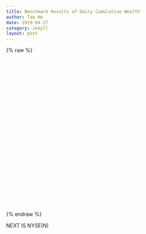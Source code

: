 ```yaml
---
title: Benchmark Results of Daily Cumulative Wealth
author: Tao He
date: 2019-04-27
category: Jekyll
layout: post
---
```


{% raw %}
<div id="main" style="width: 770px;height:400px;"></div>

<script type="text/javascript">
  // 在这里编写你的 ECharts 图表代码
  // 例如：
  var ROOT_PATH = 'https://ai4finol.github.io';
  var chartDom = document.getElementById('main');
  var myChart = echarts.init(chartDom);
  var option;
  var sizeValue = '57%';

  $.get(
    ROOT_PATH + '/assets/dcw.json',
    function (_rawData) {
      run(_rawData);
    }
  );

  function run(_rawData) {
    var strategies = [
       'Market', 'Best', 'UCRP', 'BCRP',
       'UP', 'EG', 'SCRP', 'PPT',
       'ANTI1', 'ANTI2', 'PAMR', 'CWMR-Var', 'CWMR-Stdev', 'OLMAR-S', 'OLMAR-E', 'RMR', 'RPRT'
    ];
    var strategies_BB = [
       'Market', 'Best', 'UCRP', 'BCRP'
    ];
    var strategies_FTW = [
       'UP', 'EG', 'SCRP', 'PPT'
    ];
    var strategies_FTL = [
       'ANTI1', 'ANTI2', 'PAMR', 'CWMR-Var', 'CWMR-Stdev', 'OLMAR-S', 'OLMAR-E', 'RMR', 'RPRT'
    ];

    var dataset = strategies.map(function (strategy) {
      return {
        id: 'dataset_of_' + strategy,
        fromDatasetId: 'dataset_raw',
        transform: {
          type: 'filter',
          config: {
            and: [
              { dimension: 'Strategy', '=': strategy }
            ]
          }
        }
      };
    });

    dataset.unshift({
      id: 'dataset_raw',
      source: _rawData
    });

    var series_BB = strategies_BB.map(function (strategy) {
      return {
        name: strategy,
        type: 'line',
        datasetId: 'dataset_of_' + strategy,
        showSymbol: false,
        xAxisIndex: 0,
        yAxisIndex: 0,
        encode: {
          x: 'Time',
          y: 'DCW',
          itemName: 'Time',
          tooltip: ['DCW']
        }
      };
    });
    var series_FTW = strategies_FTW.map(function (strategy) {
      return {
        name: strategy,
        type: 'line',
        datasetId: 'dataset_of_' + strategy,
        showSymbol: false,
        xAxisIndex: 1,
        yAxisIndex: 1,
        encode: {
          x: 'Time',
          y: 'DCW',
          itemName: 'Time',
          tooltip: ['DCW']
        }
      };
    });
    var series_FTL = strategies_FTL.map(function (strategy) {
      return {
        name: strategy,
        type: 'line',
        datasetId: 'dataset_of_' + strategy,
        showSymbol: false,
        xAxisIndex: 2,
        yAxisIndex: 2,
        encode: {
          x: 'Time',
          y: 'DCW',
          itemName: 'Time',
          tooltip: ['DCW']
        }
      };
    });

    option = {
      title: {
        text: 'NYSE(O)',
        left: 'center',
        top: '6%',
      },
      dataset: dataset,
      tooltip: {
        trigger: 'axis'
      },
      toolbox: {
        show: true,
        feature: {
          dataZoom: {},
          dataView: { readOnly: true },
          restore: {},
          saveAsImage: {}
        },
        top: '6%',
      },
      legend: 
        { type: 'scroll', orient: 'vertical', right: '0%', data: strategies },
      grid: [
        { right: sizeValue, bottom: sizeValue, containLabel: true },
        { left: sizeValue, bottom: sizeValue, containLabel: true },
        { right: sizeValue, top: sizeValue, containLabel: true },
        { left: sizeValue, top: sizeValue, containLabel: true }
      ],
      xAxis: [
        { gridIndex: 0, type: 'category', axisLabel: { interval: 50 }},
        { gridIndex: 1, type: 'category', axisLabel: { interval: 50 }},
        { gridIndex: 2, type: 'category', axisLabel: { interval: 50 }},
        { gridIndex: 3, type: 'category', axisLabel: { interval: 50 }}
      ],
      yAxis: [
        { type: 'value', gridIndex: 0, name: 'DCW', min: 0.6 },
        { type: 'value', gridIndex: 1, name: 'DCW', min: 0.6 },
        { type: 'value', gridIndex: 2, name: 'DCW', min: 0.6 },
        { type: 'value', gridIndex: 3, name: 'DCW', min: 0.6 }
      ],
      series: [
        ...series_BB,
        ...series_FTW,
        ...series_FTL
      ]
    };
    myChart.setOption(option);
  }
  option && myChart.setOption(option);
</script>
{% endraw %}

NEXT IS NYSE(N)


<!-- {% raw %}
<div id="main" style="width: 770px;height:400px;"></div>

<script type="text/javascript">
  // 在这里编写你的 ECharts 图表代码
  // 例如：
  var ROOT_PATH = 'https://ai4finol.github.io';
  var chartDom = document.getElementById('main');
  var myChart = echarts.init(chartDom);
  var option;

  $.get(
    ROOT_PATH + '/assets/dcw.json',
    function (_rawData) {
      run(_rawData);
    }
  );

  function run(_rawData) {
    var strategies = [
       'Market', 'Best', 'UCRP', 'BCRP',
       'UP', 'EG', 'SCRP', 'PPT', 
       'ANTI1', 'ANTI2', 'PAMR', 'CWMR-Var', 'CWMR-Stdev', 'OLMAR-S', 'OLMAR-E', 'RMR', 'RPRT'
    ];

    var dataset = strategies.map(function (strategy) {
      return {
        id: 'dataset_of_' + strategy,
        fromDatasetId: 'dataset_raw',
        transform: {
          type: 'filter',
          config: {
            and: [
              { dimension: 'Strategy', '=': strategy }
            ]
          }
        }
      };
    });

    dataset.unshift({
      id: 'dataset_raw',
      source: _rawData
    });
    
    var series = strategies.map(function (strategy) {
      return {
        name: strategy,
        type: 'line',
        datasetId: 'dataset_of_' + strategy,
        showSymbol: false,
        encode: {
          x: 'Time',
          y: 'DCW',
          itemName: 'Time',
          tooltip: ['DCW']
        }
      };
    });

    option = {
      title: {
        text: 'NYSE(O)',
        left: 'center',
        top: '6%',
      },
      dataset: dataset,
      tooltip: {
        trigger: 'axis'
      },
      toolbox: {
        show: true,
        feature: {
          dataZoom: {},
          dataView: { readOnly: true },
          restore: {},
          saveAsImage: {}
        },
        top: '6%',
      },
      legend: {
        type: 'scroll',
        data: strategies
      },
      grid: {
        left: '3%',
        right: '4%',
        bottom: '3%',
        containLabel: true
      },
      xAxis: {
        type: 'category',
        axisLabel: {
          interval: 50 // 每50个显示一个标签
        }
      },
      yAxis: {
        name: 'DCW',
        min: 0.6,  // 设置最小值
      },
      series: series
    };
    myChart.setOption(option);
  }
  option && myChart.setOption(option);
</script>
{% endraw %} -->

